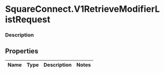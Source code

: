 # SquareConnect.V1RetrieveModifierListRequest

### Description



## Properties
Name | Type | Description | Notes
------------ | ------------- | ------------- | -------------


